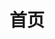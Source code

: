 ---
layout: home
title: 首页
hero:
  name: 小程序研究院
  text: 专业的小程序开发研究与资源平台
  tagline: 连接多端，赋能创新
  image:
    src: /logo.svg
    alt: 小程序研究院
  actions:
    - theme: brand
      text: 快速开始
      link: /zh/guide/getting-started
    - theme: alt
      text: 平台对比
      link: /zh/platforms/wechat
    - theme: alt
      text: 框架分析
      link: /zh/frameworks/taro

features:
  - icon: 📱
    title: 全平台覆盖
    details: 微信、支付宝、百度、字节跳动、QQ、快手等各大小程序平台的全面分析与对比
  - icon: 🛠️
    title: 框架深度解析
    details: Taro、uni-app、Remax、Chameleon等主流跨平台框架的优劣势分析与最佳实践
  - icon: 🚀
    title: 实战案例
    details: 丰富的小程序开发案例，从零基础到商业级应用的全流程指导
  - icon: 📚
    title: 系统教程
    details: 从入门到精通的小程序开发教程，帮助开发者快速掌握小程序开发技能
  - icon: 🔍
    title: 技术前沿
    details: 持续追踪小程序技术发展动态，分享最新的开发趋势与创新实践
  - icon: 🌐
    title: 社区支持
    details: 活跃的开发者社区，提供问题解答、经验分享和技术交流的平台
---